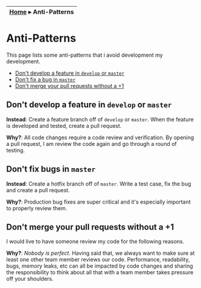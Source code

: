 | [Home](README.md) ▸ **Anti-Patterns** |
|-----|

# Anti-Patterns

This page lists some anti-patterns that i avoid development my development.

- [Don't develop a feature in `develop` or `master`](#dont-develop-a-feature-in-develop-or-master)
- [Don't fix a bug in `master`](#dont-fix-a-bug-in-master)
- [Don't merge your pull requests without a +1](#dont-merge-your-pull-requests-without-a-1)

## Don't develop a feature in `develop` or `master`

**Instead**: Create a feature branch off of `develop` or `master`. When the feature is developed and tested, create a pull request.

**Why?**: All code changes require a code review and verification. By opening a pull request,  I am review the code again and go through a round of testing.

## Don't fix bugs in `master`

**Instead**: Create a hotfix branch off of `master`. Write a test case, fix the bug and create a pull request.

**Why?**: Production bug fixes are super critical and it's especially important to properly review them.

## Don't merge your pull requests without a +1

I would live to have someone review my code for the following reasons.

**Why?**: _Nobody is perfect._ Having said that, we always want to make sure at least one other team member reviews our code. Performance, readability, bugs, memory leaks, etc can all be impacted by code changes and sharing the responsibility to think about all that with a team member takes pressure off your shoulders.

